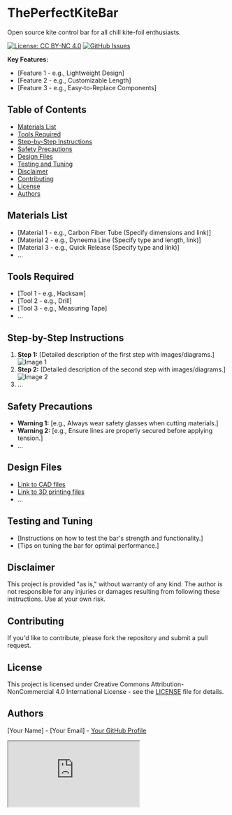# ThePerfectKiteBar

Open source kite control bar for all chill kite-foil enthusiasts.

[![License: CC BY-NC 4.0](https://img.shields.io/badge/License-CC_BY--NC_4.0-lightgrey.svg)](LICENSE)  [![GitHub Issues](https://img.shields.io/github/issues/aniva/theperfectkitebar.svg)](https://github.com/aniva/theperfectkitebar/issues)

**Key Features:**

* [Feature 1 - e.g., Lightweight Design]
* [Feature 2 - e.g., Customizable Length]
* [Feature 3 - e.g., Easy-to-Replace Components]

## Table of Contents

* [Materials List](#materials-list)
* [Tools Required](#tools-required)
* [Step-by-Step Instructions](#step-by-step-instructions)
* [Safety Precautions](#safety-precautions)
* [Design Files](#design-files)
* [Testing and Tuning](#testing-and-tuning)
* [Disclaimer](#disclaimer)
* [Contributing](#contributing)
* [License](#license)
* [Authors](#authors)

## Materials List

* [Material 1 - e.g., Carbon Fiber Tube (Specify dimensions and link)]
* [Material 2 - e.g., Dyneema Line (Specify type and length, link)]
* [Material 3 - e.g., Quick Release (Specify type and link)]
* ...

## Tools Required

* [Tool 1 - e.g., Hacksaw]
* [Tool 2 - e.g., Drill]
* [Tool 3 - e.g., Measuring Tape]
* ...

## Step-by-Step Instructions

1. **Step 1:** [Detailed description of the first step with images/diagrams.]
    ![Image 1](path/to/image1.jpg)
2. **Step 2:** [Detailed description of the second step with images/diagrams.]
    ![Image 2](path/to/image2.jpg)
3. ...

## Safety Precautions

* **Warning 1:** [e.g., Always wear safety glasses when cutting materials.]
* **Warning 2:** [e.g., Ensure lines are properly secured before applying tension.]
* ...

## Design Files

* [Link to CAD files](link-to-cad-files)
* [Link to 3D printing files](link-to-3d-printing-files)
* ...

## Testing and Tuning

* [Instructions on how to test the bar's strength and functionality.]
* [Tips on tuning the bar for optimal performance.]

## Disclaimer

This project is provided "as is," without warranty of any kind. The author is not responsible for any injuries or damages resulting from following these instructions. Use at your own risk.

## Contributing

If you'd like to contribute, please fork the repository and submit a pull request.

## License

This project is licensed under Creative Commons Attribution-NonCommercial 4.0 International License - see the [LICENSE](LICENSE) file for details.

## Authors

[Your Name] - [Your Email] - [Your GitHub Profile](https://github.com/yourusername)

<iframe id="inlineFrameExample"
     title="Inline Frame Example"
      src="https://docs.google.com/spreadsheets/d/15svGl55uW-zn0Cu85LUUS8AEBrIOmSCQ9AK3Igcy-KY/view">
</iframe>
